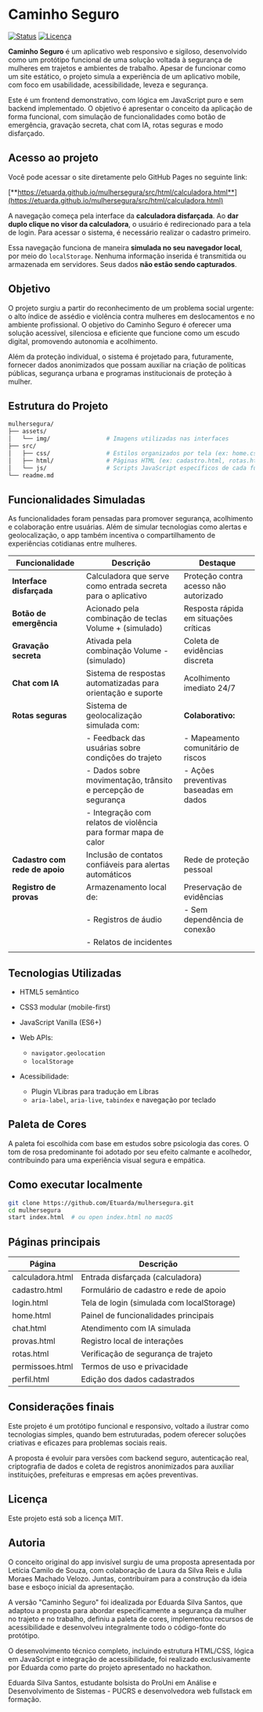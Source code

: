 # Caminho Seguro

[![Status](https://img.shields.io/badge/status-protótipo-informational)](https://shields.io/)
[![Licença](https://img.shields.io/badge/license-MIT-green)](https://opensource.org/licenses/MIT)


**Caminho Seguro** é um aplicativo web responsivo e sigiloso, desenvolvido como um protótipo funcional de uma solução voltada à segurança de mulheres em trajetos e ambientes de trabalho. Apesar de funcionar como um site estático, o projeto simula a experiência de um aplicativo mobile, com foco em usabilidade, acessibilidade, leveza e segurança.

Este é um frontend demonstrativo, com lógica em JavaScript puro e sem backend implementado. O objetivo é apresentar o conceito da aplicação de forma funcional, com simulação de funcionalidades como botão de emergência, gravação secreta, chat com IA, rotas seguras e modo disfarçado.

## Acesso ao projeto

Você pode acessar o site diretamente pelo GitHub Pages no seguinte link:

[**https://etuarda.github.io/mulhersegura/src/html/calculadora.html**](https://etuarda.github.io/mulhersegura/src/html/calculadora.html)

A navegação começa pela interface da **calculadora disfarçada**. Ao **dar duplo clique no visor da calculadora**, o usuário é redirecionado para a tela de login. Para acessar o sistema, é necessário realizar o cadastro primeiro.

Essa navegação funciona de maneira **simulada no seu navegador local**, por meio do `localStorage`. Nenhuma informação inserida é transmitida ou armazenada em servidores. Seus dados **não estão sendo capturados**.

## Objetivo

O projeto surgiu a partir do reconhecimento de um problema social urgente: o alto índice de assédio e violência contra mulheres em deslocamentos e no ambiente profissional. O objetivo do Caminho Seguro é oferecer uma solução acessível, silenciosa e eficiente que funcione como um escudo digital, promovendo autonomia e acolhimento.

Além da proteção individual, o sistema é projetado para, futuramente, fornecer dados anonimizados que possam auxiliar na criação de políticas públicas, segurança urbana e programas institucionais de proteção à mulher.

## Estrutura do Projeto

```bash
mulhersegura/
├── assets/
│   └── img/                # Imagens utilizadas nas interfaces
├── src/
│   ├── css/                # Estilos organizados por tela (ex: home.css, chat.css)
│   ├── html/               # Páginas HTML (ex: cadastro.html, rotas.html, etc.)
│   └── js/                 # Scripts JavaScript específicos de cada funcionalidade
└── readme.md
```

## Funcionalidades Simuladas

As funcionalidades foram pensadas para promover segurança, acolhimento e colaboração entre usuárias. Além de simular tecnologias como alertas e geolocalização, o app também incentiva o compartilhamento de experiências cotidianas entre mulheres.

| Funcionalidade               | Descrição                                                                                                                                                     | Destaque                                                                 |
|------------------------------|-------------------------------------------------------------------------------------------------------------------------------------------------------------|--------------------------------------------------------------------------|
| **Interface disfarçada**      | Calculadora que serve como entrada secreta para o aplicativo                                                                                                | Proteção contra acesso não autorizado                                   |
| **Botão de emergência**       | Acionado pela combinação de teclas Volume + (simulado)                                                                                                      | Resposta rápida em situações críticas                                   |
| **Gravação secreta**          | Ativada pela combinação Volume - (simulado)                                                                                                                 | Coleta de evidências discreta                                           |
| **Chat com IA**               | Sistema de respostas automatizadas para orientação e suporte                                                                                                | Acolhimento imediato 24/7                                               |
| **Rotas seguras**             | Sistema de geolocalização simulada com:                                                                                                                     | **Colaborativo:**                                                       |
|                               | - Feedback das usuárias sobre condições do trajeto                                                                                                          | - Mapeamento comunitário de riscos                                      |
|                               | - Dados sobre movimentação, trânsito e percepção de segurança                                                                                               | - Ações preventivas baseadas em dados                                   |
|                               | - Integração com relatos de violência para formar mapa de calor                                                                                             |                                                                         |
| **Cadastro com rede de apoio** | Inclusão de contatos confiáveis para alertas automáticos                                                                                                    | Rede de proteção pessoal                                                |
| **Registro de provas**        | Armazenamento local de:                                                                                                                                     | Preservação de evidências                                               |
|                               | - Registros de áudio                                                                                                                                        | - Sem dependência de conexão                                            |
|                               | - Relatos de incidentes                                                                                                                                     |                                                                         |
                              |
## Tecnologias Utilizadas

* HTML5 semântico
* CSS3 modular (mobile-first)
* JavaScript Vanilla (ES6+)
* Web APIs:

  * `navigator.geolocation`
  * `localStorage`
* Acessibilidade:

  * Plugin VLibras para tradução em Libras
  * `aria-label`, `aria-live`, `tabindex` e navegação por teclado

## Paleta de Cores

A paleta foi escolhida com base em estudos sobre psicologia das cores. O tom de rosa predominante foi adotado por seu efeito calmante e acolhedor, contribuindo para uma experiência visual segura e empática.

## Como executar localmente

```bash
git clone https://github.com/Etuarda/mulhersegura.git
cd mulhersegura
start index.html  # ou open index.html no macOS
```

## Páginas principais

| Página           | Descrição                                 |
| ---------------- | ----------------------------------------- |
| calculadora.html | Entrada disfarçada (calculadora)          |
| cadastro.html    | Formulário de cadastro e rede de apoio    |
| login.html       | Tela de login (simulada com localStorage) |
| home.html        | Painel de funcionalidades principais      |
| chat.html        | Atendimento com IA simulada               |
| provas.html      | Registro local de interações              |
| rotas.html       | Verificação de segurança de trajeto       |
| permissoes.html  | Termos de uso e privacidade               |
| perfil.html      | Edição dos dados cadastrados              |

## Considerações finais

Este projeto é um protótipo funcional e responsivo, voltado a ilustrar como tecnologias simples, quando bem estruturadas, podem oferecer soluções criativas e eficazes para problemas sociais reais.

A proposta é evoluir para versões com backend seguro, autenticação real, criptografia de dados e coleta de registros anonimizados para auxiliar instituições, prefeituras e empresas em ações preventivas.

## Licença

Este projeto está sob a licença MIT.

## Autoria

O conceito original do app invisível surgiu de uma proposta apresentada por Letícia Camilo de Souza, com colaboração de Laura da Silva Reis e Julia Moraes Machado Velozo. Juntas, contribuíram para a construção da ideia base e esboço inicial da apresentação.

A versão "Caminho Seguro" foi idealizada por Eduarda Silva Santos, que adaptou a proposta para abordar especificamente a segurança da mulher no trajeto e no trabalho, definiu a paleta de cores, implementou recursos de acessibilidade e desenvolveu integralmente todo o código-fonte do protótipo.

O desenvolvimento técnico completo, incluindo estrutura HTML/CSS, lógica em JavaScript e integração de acessibilidade, foi realizado exclusivamente por Eduarda como parte do projeto apresentado no hackathon.

Eduarda Silva Santos, estudante bolsista do ProUni em Análise e Desenvolvimento de Sistemas - PUCRS e desenvolvedora web fullstack em formação.
